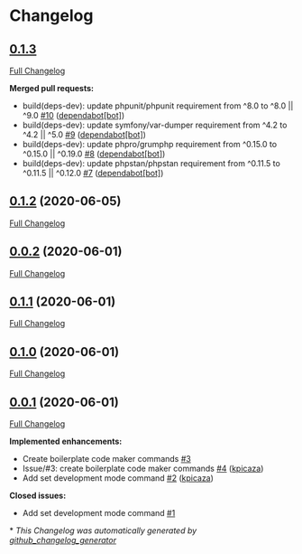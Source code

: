 # Changelog

## [0.1.3](https://github.com/antidot-framework/dev-tools/tree/HEAD)

[Full Changelog](https://github.com/antidot-framework/dev-tools/compare/0.1.2...HEAD)

**Merged pull requests:**

- build\(deps-dev\): update phpunit/phpunit requirement from ^8.0 to ^8.0 || ^9.0 [\#10](https://github.com/antidot-framework/dev-tools/pull/10) ([dependabot[bot]](https://github.com/apps/dependabot))
- build\(deps-dev\): update symfony/var-dumper requirement from ^4.2 to ^4.2 || ^5.0 [\#9](https://github.com/antidot-framework/dev-tools/pull/9) ([dependabot[bot]](https://github.com/apps/dependabot))
- build\(deps-dev\): update phpro/grumphp requirement from ^0.15.0 to ^0.15.0 || ^0.19.0 [\#8](https://github.com/antidot-framework/dev-tools/pull/8) ([dependabot[bot]](https://github.com/apps/dependabot))
- build\(deps-dev\): update phpstan/phpstan requirement from ^0.11.5 to ^0.11.5 || ^0.12.0 [\#7](https://github.com/antidot-framework/dev-tools/pull/7) ([dependabot[bot]](https://github.com/apps/dependabot))

## [0.1.2](https://github.com/antidot-framework/dev-tools/tree/0.1.2) (2020-06-05)

[Full Changelog](https://github.com/antidot-framework/dev-tools/compare/0.0.2...0.1.2)

## [0.0.2](https://github.com/antidot-framework/dev-tools/tree/0.0.2) (2020-06-01)

[Full Changelog](https://github.com/antidot-framework/dev-tools/compare/0.1.1...0.0.2)

## [0.1.1](https://github.com/antidot-framework/dev-tools/tree/0.1.1) (2020-06-01)

[Full Changelog](https://github.com/antidot-framework/dev-tools/compare/0.1.0...0.1.1)

## [0.1.0](https://github.com/antidot-framework/dev-tools/tree/0.1.0) (2020-06-01)

[Full Changelog](https://github.com/antidot-framework/dev-tools/compare/0.0.1...0.1.0)

## [0.0.1](https://github.com/antidot-framework/dev-tools/tree/0.0.1) (2020-06-01)

[Full Changelog](https://github.com/antidot-framework/dev-tools/compare/f816ff1abf63b568e89bc8e459cdaf50c36f4035...0.0.1)

**Implemented enhancements:**

- Create boilerplate code maker commands [\#3](https://github.com/antidot-framework/dev-tools/issues/3)
- Issue/\#3: create boilerplate code maker commands [\#4](https://github.com/antidot-framework/dev-tools/pull/4) ([kpicaza](https://github.com/kpicaza))
- Add set development mode command [\#2](https://github.com/antidot-framework/dev-tools/pull/2) ([kpicaza](https://github.com/kpicaza))

**Closed issues:**

- Add set development mode command [\#1](https://github.com/antidot-framework/dev-tools/issues/1)



\* *This Changelog was automatically generated by [github_changelog_generator](https://github.com/github-changelog-generator/github-changelog-generator)*
